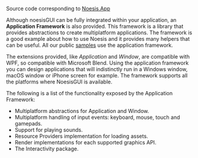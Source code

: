 Source code corresponding to [Noesis.App](https://www.nuget.org/packages/Noesis.App)

Although noesisGUI can be fully integrated within your application, an **Application Framework** is also provided. This framework is a library that provides abstractions to create multiplatform applications. The framework is a good example about how to use Noesis and it provides many helpers that can be useful. All our public [samples](https://github.com/Noesis/Tutorials/tree/master/Samples) use the application framework.

The extensions provided, like *Application* and *Window*, are compatible with WPF, so compatible with Microsoft Blend. Using the application framework you can design applications that will indistinctly run in a Windows window, macOS window or iPhone screen for example. The framework supports all the platforms where NoesisGUI is available.

The following is a list of the functionality exposed by the Application Framework:

* Multiplatform abstractions for Application and Window.
* Multiplatform handling of input events: keyboard, mouse, touch and gamepads.
* Support for playing sounds.
* Resource Providers implementation for loading assets.
* Render implementations for each supported graphics API.
* The Interactivity package.
